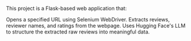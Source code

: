 This project is a Flask-based web application that:

Opens a specified URL using Selenium WebDriver.
Extracts reviews, reviewer names, and ratings from the webpage.
Uses Hugging Face's LLM to structure the extracted raw reviews into meaningful data.

